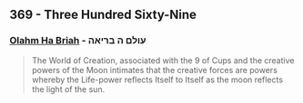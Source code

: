 ## 369 - Three Hundred Sixty-Nine

### [Olahm Ha Briah](/keys/OVLM.HBRIAH) - עולם ה בריאה
> The World of Creation, associated with the 9 of Cups and the creative powers of the Moon intimates that the creative forces are powers whereby the Life-power reflects Itself to Itself as the moon reflects the light of the sun.
